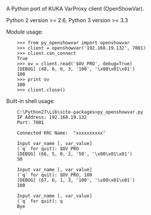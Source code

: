 A Python port of KUKA VarProxy client (OpenShowVar).

Python 2 version >= 2.6, Python 3 version >= 3.3

Module usage:

        >>> from py_openshowvar import openshowvar
        >>> client = openshowvar('192.168.19.132', 7001)
        >>> client.can_connect
        True
        >>> ov = client.read('$OV_PRO', debug=True)
        [DEBUG] (48, 6, 0, 3, '100', '\x00\x01\x01')
        100
        >>> print ov
        100
        >>> client.close()


Built-in shell usage:

        C:\Python27\Lib\site-packages>py_openshowvar.py
        IP Address: 192.168.19.132
        Port: 7001

        Connected KRC Name:  "xxxxxxxxxx"

        Input var_name [, var_value]
        (`q` for quit): $OV_PRO
        [DEBUG] (66, 5, 0, 2, '50', '\x00\x01\x01')
        50

        Input var_name [, var_value]
        (`q` for quit): $OV_PRO, 100
        [DEBUG] (67, 6, 1, 3, '100', '\x00\x01\x01')
        100

        Input var_name [, var_value]
        (`q` for quit): q
        Bye
